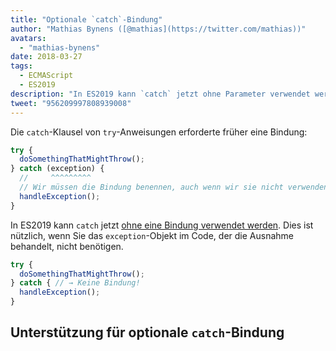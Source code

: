 ```yaml
---
title: "Optionale `catch`-Bindung"
author: "Mathias Bynens ([@mathias](https://twitter.com/mathias))"
avatars:
  - "mathias-bynens"
date: 2018-03-27
tags:
  - ECMAScript
  - ES2019
description: "In ES2019 kann `catch` jetzt ohne Parameter verwendet werden."
tweet: "956209997808939008"
---
```

Die `catch`-Klausel von `try`-Anweisungen erforderte früher eine Bindung:

```js
try {
  doSomethingThatMightThrow();
} catch (exception) {
  //     ^^^^^^^^^
  // Wir müssen die Bindung benennen, auch wenn wir sie nicht verwenden!
  handleException();
}
```

In ES2019 kann `catch` jetzt [ohne eine Bindung verwendet werden](https://tc39.es/proposal-optional-catch-binding/). Dies ist nützlich, wenn Sie das `exception`-Objekt im Code, der die Ausnahme behandelt, nicht benötigen.

```js
try {
  doSomethingThatMightThrow();
} catch { // → Keine Bindung!
  handleException();
}
```

## Unterstützung für optionale `catch`-Bindung

<feature-support chrome="66 /blog/v8-release-66#optional-catch-binding"
                 firefox="58 https://bugzilla.mozilla.org/show_bug.cgi?id=1380881"
                 safari="yes https://trac.webkit.org/changeset/220068/webkit"
                 nodejs="10 https://github.com/nodejs/node/blob/master/doc/changelogs/CHANGELOG_V10.md#2018-04-24-version-1000-current-jasnell"
                 babel="yes"></feature-support>

<!--truncate-->